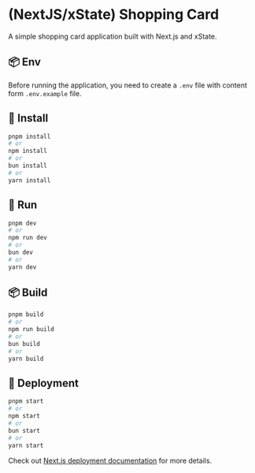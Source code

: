 # (NextJS/xState) Shopping Card

A simple shopping card application built with Next.js and xState.

## 📦 Env

Before running the application, you need to create a `.env` file with content form `.env.example` file.

## 🧰 Install

```bash
pnpm install
# or
npm install
# or
bun install
# or
yarn install
```

## 🚀 Run

```bash
pnpm dev
# or
npm run dev
# or
bun dev
# or
yarn dev
```

## 📦 Build

```bash
pnpm build
# or
npm run build
# or
bun build
# or
yarn build
```

## 🚢 Deployment

```bash
pnpm start
# or
npm start
# or
bun start
# or
yarn start
```

Check out [Next.js deployment documentation](https://nextjs.org/docs/deployment) for more details.
